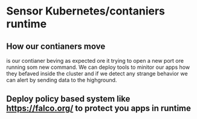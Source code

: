 # Sensor Kubernetes/contaniers runtime


## How our contianers move
is our contianer beving as expected ore it trying to open a new port ore running som new command. We can deploy tools to minitor our apps how they befaved inside the cluster and if we detect any strange behavior we can alert by sending data to the highground.


## Deploy policy based system like https://falco.org/ to protect you apps in runtime



